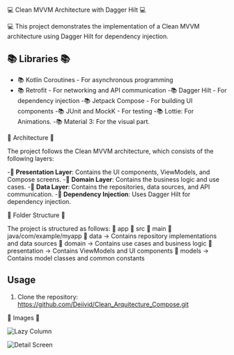 💻 Clean MVVM Architecture with Dagger Hilt 💻

💻 This project demonstrates the implementation of a Clean MVVM architecture using Dagger Hilt for dependency injection.

## 📚 Libraries 📚

- 📚 Kotlin Coroutines - For asynchronous programming
- 📚 Retrofit - For networking and API communication
-📚 Dagger Hilt - For dependency injection
-📚 Jetpack Compose - For building UI components
-📚 JUnit and MockK - For testing
-📚 Lottie: For Animations.
-📚 Material 3: For the visual part.

🧮 Architecture 🧮

The project follows the Clean MVVM architecture, which consists of the following layers:

-🧮 **Presentation Layer**: Contains the UI components, ViewModels, and Compose screens.
-🧮 **Domain Layer**: Contains the business logic and use cases.
-🧮 **Data Layer**: Contains the repositories, data sources, and API communication.
-🧮  **Dependency Injection**: Uses Dagger Hilt for dependency injection.

📁 Folder Structure 📁

The project is structured as follows:
📁 app
  📁 src
    📁 main
      📁 java/com/example/myapp
        📁 data -> Contains repository implementations and data sources
        📁 domain -> Contains use cases and business logic
        📁 presentation -> Contains ViewModels and UI components
        📁 models -> Contains model classes and common constants
   
## Usage

1. Clone the repository: https://github.com/Deiivid/Clean_Arquitecture_Compose.git

🙂 Images 🙂

![Lazy Column](https://github.com/Deiivid/Clean_Arquitecture_Compose/assets/60486280/4de63ad1-4b25-4536-ac76-753eb4828124)

![Detail Screen](https://github.com/Deiivid/Clean_Arquitecture_Compose/assets/60486280/c8df6da7-6dd1-4861-8583-4f6257c38615)
